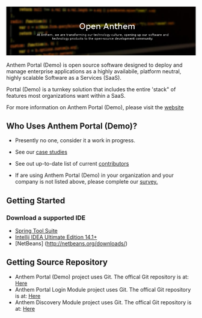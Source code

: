 ![Anthem Portal(Demo)](tools/logo/anthem_banner.png)

Anthem Portal (Demo) is open source software designed to deploy and manage enterprise applications as a highly availabile, platform neutral, highly scalable Software as a Services (SaaS).

Portal (Demo) is a turnkey solution that includes the entire 'stack" of features most organizations want within a SaaS.

For more information on Anthem Portal (Demo), please visit the [website](http://live-openanthem.pantheonsite.io)

## Who Uses Anthem Portal (Demo)?

* Presently no one, consider it a work in progress.

* See our [case studies](http://live-openanthem.pantheonsite.io/projects/)

* See out up-to-date list of current [contributors](https://github.com/openanthem/portal/wiki/Contributors)

* If are using Anthem Portal (Demo) in your organization and your company is not listed above, please complete our [survey.](https://github.com/openanthem/portal/wiki/Survey)

## Getting Started

### Download a supported IDE

* [Spring Tool Suite](https://spring.io/tools/sts/all)
* [Intellij IDEA Ultimate Edition 14.1+](https://www.jetbrains.com/idea/download/#section=linux)
* [NetBeans] (http://netbeans.org/downloads/)

## Getting Source Repository

* Anthem Portal (Demo) project uses Git.  The offical Git repository is at: [Here](https://github.com/openanthem/portal.git)
* Anthem Portal Login Module project uses Git.  The offical Git repository is at: [Here](https://github.com/openanthem/login.git)
* Anthem Discovery Module project uses Git.  The offical Git repository is at: [Here](https://github.com/openanthem/discovery.git)
 
